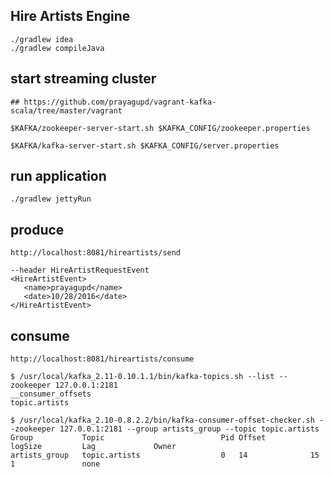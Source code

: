 Hire Artists Engine
---------------------

```
./gradlew idea
./gradlew compileJava
```

start streaming cluster
-----------------------

```
## https://github.com/prayagupd/vagrant-kafka-scala/tree/master/vagrant

$KAFKA/zookeeper-server-start.sh $KAFKA_CONFIG/zookeeper.properties

$KAFKA/kafka-server-start.sh $KAFKA_CONFIG/server.properties
```

run application
---------------

```
./gradlew jettyRun
```


produce
-------

```
http://localhost:8081/hireartists/send

--header HireArtistRequestEvent
<HireArtistEvent>
   <name>prayagupd</name>
   <date>10/28/2016</date>
</HireArtistEvent>
```



consume
-------

```
http://localhost:8081/hireartists/consume
```

```
$ /usr/local/kafka_2.11-0.10.1.1/bin/kafka-topics.sh --list --zookeeper 127.0.0.1:2181
__consumer_offsets
topic.artists

$ /usr/local/kafka_2.10-0.8.2.2/bin/kafka-consumer-offset-checker.sh --zookeeper 127.0.0.1:2181 --group artists_group --topic topic.artists
Group           Topic                          Pid Offset          logSize         Lag             Owner
artists_group   topic.artists                  0   14              15              1               none
```
